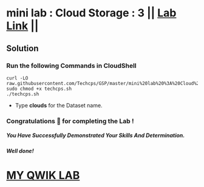 # mini lab : Cloud Storage : 3 || [Lab Link](https://www.cloudskillsboost.google/games/5702/labs/36442) ||

## Solution

### Run the following Commands in CloudShell

```
curl -LO raw.githubusercontent.com/Techcps/GSP/master/mini%20lab%20%3A%20Cloud%20Storage%20%3A%203/techcps.sh
sudo chmod +x techcps.sh
./techcps.sh
```

* Type **clouds** for the Dataset name.

### Congratulations 🎉 for completing the Lab !

##### *You Have Successfully Demonstrated Your Skills And Determination.*

#### *Well done!*

# [MY QWIK LAB](https://www.youtube.com/@MyQwiklab)
